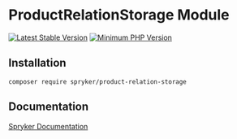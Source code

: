 # ProductRelationStorage Module
[![Latest Stable Version](https://poser.pugx.org/spryker/product-relation-storage/v/stable.svg)](https://packagist.org/packages/spryker/product-relation-storage)
[![Minimum PHP Version](https://img.shields.io/badge/php-%3E%3D%207.4-8892BF.svg)](https://php.net/)

## Installation

```
composer require spryker/product-relation-storage
```

## Documentation

[Spryker Documentation](https://spryker.github.io)
